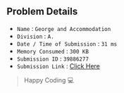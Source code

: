 ## Problem Details 
 
- `Name`                      : `George and Accommodation`
- `Division`                  : `A.`
- `Date / Time of Submission` : `31 ms`
- `Memory Consumed`           : `300 KB`
- `Submission ID`             : `39886277`
- `Submission Link`           : [Click Here](http://codeforces.com/contest/467/submission/39886277)

> Happy Coding   :computer: